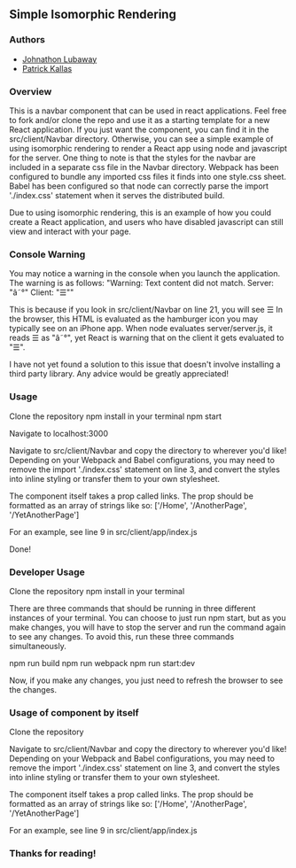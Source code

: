 ## Simple Isomorphic Rendering

### Authors

- [Johnathon Lubaway](https://github.com/NeoJax)
- [Patrick Kallas](https://github.com/pkallas)

### Overview

This is a navbar component that can be used in react applications. Feel free to
fork and/or clone the repo and use it as a starting template for a new React
application. If you just want the component, you can find it in the src/client/Navbar
directory. Otherwise, you can see a simple example of using isomorphic rendering
to render a React app using node and javascript for the server. One thing to note
is that the styles for the navbar are included in a separate css file in the Navbar
directory. Webpack has been configured to bundle any imported css files it finds
into one style.css sheet. Babel has been configured so that node can correctly
parse the import './index.css' statement when it serves the distributed build.

Due to using isomorphic rendering, this is an example of how you could create a
React application, and users who have disabled javascript can still view and
interact with your page.

### Console Warning

You may notice a warning in the console when you launch the application.
The warning is as follows:
"Warning: Text content did not match. Server: "â˜°" Client: "☰""

This is because if you look in src/client/Navbar on line 21, you will see &#9776;
In the browser, this HTML is evaluated as the hamburger icon you may typically
see on an iPhone app. When node evaluates server/server.js, it reads &#9776; as
"â˜°", yet React is warning that on the client it gets evaluated to "☰".

I have not yet found a solution to this issue that doesn't involve installing a
third party library. Any advice would be greatly appreciated!

### Usage

Clone the repository
npm install in your terminal
npm start

Navigate to localhost:3000

Navigate to src/client/Navbar and copy the directory to wherever you'd like!
Depending on your Webpack and Babel configurations, you may need to remove the
import './index.css' statement on line 3, and convert the styles into inline
styling or transfer them to your own stylesheet.

The component itself takes a prop called links. The prop should be formatted as
an array of strings like so:
['/Home', '/AnotherPage', '/YetAnotherPage']

For an example, see line 9 in src/client/app/index.js

Done!

### Developer Usage

Clone the repository
npm install in your terminal

There are three commands that should be running in three different instances of
your terminal. You can choose to just run npm start, but as you make changes, you
will have to stop the server and run the command again to see any changes. To avoid
this, run these three commands simultaneously.

npm run build
npm run webpack
npm run start:dev

Now, if you make any changes, you just need to refresh the browser to see the changes.

### Usage of component by itself

Clone the repository

Navigate to src/client/Navbar and copy the directory to wherever you'd like!
Depending on your Webpack and Babel configurations, you may need to remove the
import './index.css' statement on line 3, and convert the styles into inline
styling or transfer them to your own stylesheet.

The component itself takes a prop called links. The prop should be formatted as
an array of strings like so:
['/Home', '/AnotherPage', '/YetAnotherPage']

For an example, see line 9 in src/client/app/index.js

### Thanks for reading!
